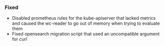 
### Fixed

- Disabled prometheus rules for the kube-apiserver that lacked metrics and caused the wc-reader to go out of memory when trying to evaluate them
- Fixed opensearch migration script that used an uncompatible argument for curl
